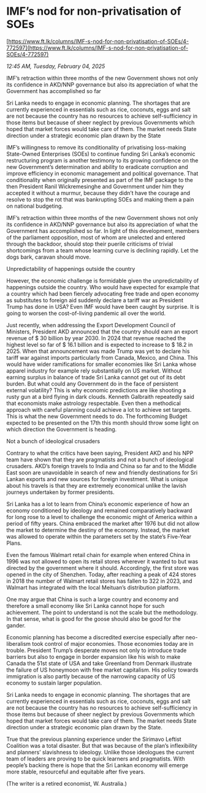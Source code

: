 # IMF’s nod for non-privatisation of SOEs

[https://www.ft.lk/columns/IMF-s-nod-for-non-privatisation-of-SOEs/4-772597](https://www.ft.lk/columns/IMF-s-nod-for-non-privatisation-of-SOEs/4-772597)

*12:45 AM, Tuesday, February 04, 2025*

IMF’s retraction within three months of the new Government shows not only its confidence in AKD/NNP governance but also its appreciation of what the Government has accomplished so far

Sri Lanka needs to engage in economic planning. The shortages that are currently experienced in essentials such as rice, coconuts, eggs and salt are not because the country has no resources to achieve self-sufficiency in those items but because of sheer neglect by previous Governments which hoped that market forces would take care of them. The market needs State direction under a strategic economic plan drawn by the State

IMF’s willingness to remove its conditionality of privatising loss-making State-Owned Enterprises (SOEs) to continue funding Sri Lanka’s economic restructuring program is another testimony to its growing confidence on the new Government’s determination and ability to eradicate corruption and improve efficiency in economic management and political governance. That conditionality when originally presented as part of the IMF package to the then President Ranil Wickremesinghe and Government under him they accepted it without a murmur, because they didn’t have the courage and resolve to stop the rot that was bankrupting SOEs and making them a pain on national budgeting.

IMF’s retraction within three months of the new Government shows not only its confidence in AKD/NNP governance but also its appreciation of what the Government has accomplished so far. In light of this development, members of the parliament opposition, most of whom are unelected and entered through the backdoor, should stop their puerile criticisms of trivial shortcomings from a team whose learning curve is declining rapidly. Let the dogs bark, caravan should move.

Unpredictability of happenings outside the country

However, the economic challenge is formidable given the unpredictability of happenings outside the country. Who would have expected for example that a country which had been fiercely advocating free trade and open economy as substitutes to foreign aid suddenly declare a tariff war as President Trump has done in USA? Even IMF would have been caught by surprise. It is going to worsen the cost-of-living pandemic all over the world.

Just recently, when addressing the Export Development Council of Ministers, President AKD announced that the country should earn an export revenue of $ 30 billion by year 2030. In 2024 that revenue reached the highest level so far of $ 16.1 billion and is expected to increase to $ 18.2 in 2025. When that announcement was made Trump was yet to declare his tariff war against imports particularly from Canada, Mexico, and China. This would have wider ramifications for smaller economies like Sri Lanka whose apparel industry for example rely substantially on US market. Without earning surplus in balance of trade Sri Lanka cannot get out of its debt burden. But what could any Government do in the face of persistent external volatility? This is why economic predictions are like shooting a rusty gun at a bird flying in dark clouds. Kenneth Galbraith repeatedly said that economists make astrology respectable. Even then a methodical approach with careful planning could achieve a lot to achieve set targets. This is what the new Government needs to do. The forthcoming Budget expected to be presented on the 17th this month should throw some light on which direction the Government is heading.

Not a bunch of ideological crusaders

Contrary to what the critics have been saying, President AKD and his NPP team have shown that they are pragmatists and not a bunch of ideological crusaders. AKD’s foreign travels to India and China so far and to the Middle East soon are unavoidable in search of new and friendly destinations for Sri Lankan exports and new sources for foreign investment. What is unique about his travels is that they are extremely economical unlike the lavish journeys undertaken by former presidents.

Sri Lanka has a lot to learn from China’s economic experience of how an economy conditioned by ideology and remained comparatively backward for long rose to a level to challenge the economic might of America within a period of fifty years. China embraced the market after 1976 but did not allow the market to determine the destiny of the economy. Instead, the market was allowed to operate within the parameters set by the state’s Five-Year Plans.

Even the famous Walmart retail chain for example when entered China in 1996 was not allowed to open its retail stores wherever it wanted to but was directed by the government where it should. Accordingly, the first store was opened in the city of Shenzhen. Today, after reaching a peak of 424 stores in 2018 the number of Walmart retail stores has fallen to 322 in 2023, and Walmart has integrated with the local Meituan’s distribution platform.

One may argue that China is such a large country and economy and therefore a small economy like Sri Lanka cannot hope for such achievement. The point to understand is not the scale but the methodology. In that sense, what is good for the goose should also be good for the gander.

Economic planning has become a discredited exercise especially after neo-liberalism took control of major economies. Those economies today are in trouble. President Trump’s desperate moves not only to introduce trade barriers but also to engage in border expansion like his wish to make Canada the 51st state of USA and take Greenland from Denmark illustrate the failure of US honeymoon with free market capitalism. His policy towards immigration is also partly because of the narrowing capacity of US economy to sustain larger population.

Sri Lanka needs to engage in economic planning. The shortages that are currently experienced in essentials such as rice, coconuts, eggs and salt are not because the country has no resources to achieve self-sufficiency in those items but because of sheer neglect by previous Governments which hoped that market forces would take care of them. The market needs State direction under a strategic economic plan drawn by the State.

True that the previous planning experience under the Sirimavo Leftist Coalition was a total disaster. But that was because of the plan’s inflexibility and planners’ slavishness to ideology. Unlike those ideologues the current team of leaders are proving to be quick learners and pragmatists. With people’s backing there is hope that the Sri Lankan economy will emerge more stable, resourceful and equitable after five years.

(The writer is a retired economist, W. Australia.)

